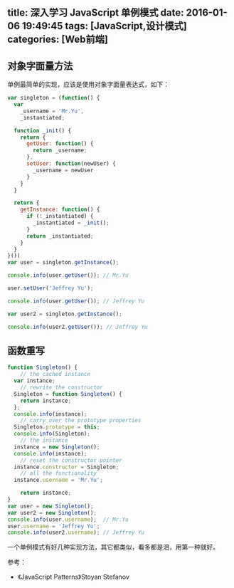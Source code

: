 title: 深入学习 JavaScript 单例模式
date: 2016-01-06 19:49:45
tags: [JavaScript,设计模式]
categories: [Web前端]
---
## 对象字面量方法
单例最简单的实现，应该是使用对象字面量表达式，如下：
```javascript
var singleton = (function() {
  var 
    _username = 'Mr.Yu',
    _instantiated;

  function _init() {
    return {
      getUser: function() {
        return _username;
      },
      setUser: function(newUser) {
        _username = newUser
      }
    }
  }

  return {
    getInstance: function() {
      if (!_instantiated) {
        _instantiated = _init();
      }
      return _instantiated;
    }
  }
}())
var user = singleton.getInstance();

console.info(user.getUser()); // Mr.Yu

user.setUser('Jeffrey Yu');

console.info(user.getUser()); // Jeffrey Yu

var user2 = singleton.getInstance();

console.info(user2.getUser()); // Jeffrey Yu
```
<!--more-->
## 函数重写
```javascript
function Singleton() {
    // the cached instance   
  var instance;
    // rewrite the constructor   
  Singleton = function Singleton() { 
    return instance;   
  };
  console.info(instance);
    // carry over the prototype properties    
  Singleton.prototype = this;
  console.info(Singleton);
    // the instance   
  instance = new Singleton();
  console.info(instance);
    // reset the constructor pointer    
  instance.constructor = Singleton;
    // all the functionality    
  instance.username = 'Mr.Yu';   

    return instance; 
}
var user = new Singleton();
var user2 = new Singleton();
console.info(user.username);  // Mr.Yu
user.username = 'Jeffrey Yu';
console.info(user2.username); // Jeffrey Yu
```
一个单例模式有好几种实现方法，其它都类似，看多都是泪，用第一种就好。

参考：
 - 《JavaScript Patterns》Stoyan Stefanov 